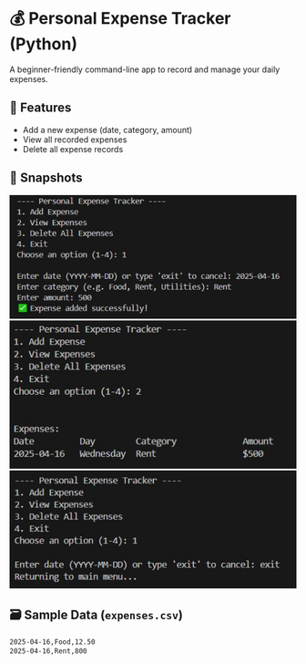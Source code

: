 # 💰 Personal Expense Tracker (Python)

A beginner-friendly command-line app to record and manage your daily expenses.

## 📌 Features

- Add a new expense (date, category, amount)
- View all recorded expenses
- Delete all expense records

## 📸 Snapshots

![Add Expense](snapshots/add_expense.JPG)
![View Expense](snapshots/view_expense.JPG)
![View Expense](snapshots/exit_expense_menu.JPG)

## 🗃 Sample Data (`expenses.csv`)

```csv
2025-04-16,Food,12.50
2025-04-16,Rent,800